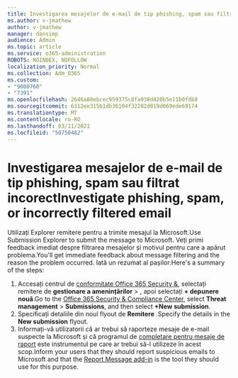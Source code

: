 ```yaml
---
title: Investigarea mesajelor de e-mail de tip phishing, spam sau filtrat incorect
ms.author: v-jmathew
author: v-jmathew
manager: dansimp
audience: Admin
ms.topic: article
ms.service: o365-administration
ROBOTS: NOINDEX, NOFOLLOW
localization_priority: Normal
ms.collection: Adm_O365
ms.custom:
- "9000760"
- "7391"
ms.openlocfilehash: 2646a80ebcec959375c8fa938d420b5e11b0fdb8
ms.sourcegitcommit: 6312ee31561db36104f32282d019d069ede69174
ms.translationtype: MT
ms.contentlocale: ro-RO
ms.lasthandoff: 03/11/2021
ms.locfileid: "50750482"
---
```

# <a name="investigate-phishing-spam-or-incorrectly-filtered-email"></a><span data-ttu-id="b58a7-102">Investigarea mesajelor de e-mail de tip phishing, spam sau filtrat incorect</span><span class="sxs-lookup"><span data-stu-id="b58a7-102">Investigate phishing, spam, or incorrectly filtered email</span></span>

<span data-ttu-id="b58a7-103">Utilizați Explorer remitere pentru a trimite mesajul la Microsoft.</span><span class="sxs-lookup"><span data-stu-id="b58a7-103">Use Submission Explorer to submit the message to Microsoft.</span></span> <span data-ttu-id="b58a7-104">Veți primi feedback imediat despre filtrarea mesajelor și motivul pentru care a apărut problema.</span><span class="sxs-lookup"><span data-stu-id="b58a7-104">You'll get immediate feedback about message filtering and the reason the problem occurred.</span></span> <span data-ttu-id="b58a7-105">Iată un rezumat al pașilor:</span><span class="sxs-lookup"><span data-stu-id="b58a7-105">Here's a summary of the steps:</span></span>

1. <span data-ttu-id="b58a7-106">Accesați centrul de [conformitate Office 365 Security &](https://go.microsoft.com/fwlink/p/?linkid=2077143), selectați remitere de **gestionare a amenințărilor**  >  , apoi selectați **+ depunere nouă**.</span><span class="sxs-lookup"><span data-stu-id="b58a7-106">Go to the [Office 365 Security & Compliance Center](https://go.microsoft.com/fwlink/p/?linkid=2077143), select **Threat management** > **Submissions**, and then select **+New submission**.</span></span>
2. <span data-ttu-id="b58a7-107">Specificați detaliile din noul flyout de **Remitere** .</span><span class="sxs-lookup"><span data-stu-id="b58a7-107">Specify the details in the **New submission** flyout.</span></span>
3. <span data-ttu-id="b58a7-108">Informați-vă utilizatorii că ar trebui să raporteze mesaje de e-mail suspecte la Microsoft și că programul de [completare pentru mesaje de raport](https://go.microsoft.com/fwlink/?linkid=2092385) este instrumentul pe care ar trebui să-l utilizeze în acest scop.</span><span class="sxs-lookup"><span data-stu-id="b58a7-108">Inform your users that they should report suspicious emails to Microsoft and that the [Report Message add-in](https://go.microsoft.com/fwlink/?linkid=2092385) is the tool they should use for this purpose.</span></span>
